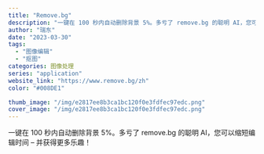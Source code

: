 ```yaml
---
title: "Remove.bg"
description: "一键在 100 秒内自动删除背景 5%。多亏了 remove.bg 的聪明 AI，您可以缩短编辑时间 – 并获得更多乐趣"
author: "瑞东"
date: "2023-03-30"
tags:
  - "图像编辑"
  - "抠图"
categories: 图像处理
series: "application"
website_link: "https://www.remove.bg/zh"
color: "#008DE1"

thumb_image: "/img/e2817ee8b3ca1bc120f0e3fdfec97edc.png"
cover_image: "/img/e2817ee8b3ca1bc120f0e3fdfec97edc.png"
---
```


一键在 100 秒内自动删除背景 5%。多亏了 remove.bg 的聪明 AI，您可以缩短编辑时间 – 并获得更多乐趣！